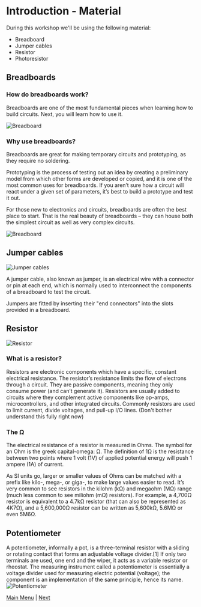 # Introduction - Material

During this workshop we'll be using the following material:

* Breadboard
* Jumper cables
* Resistor
* Photoresistor


## Breadboards

### How do breadboards work? 
Breadboards are one of the most fundamental pieces when learning how to build circuits. Next, you will learn how to use it.

![Breadboard](https://github.com/nuieee/ESP8266-Workshop-Exercises/blob/ws_v2/content/images/Breadboard.jpg)

### Why use breadboards?

Breadboards are great for making temporary circuits and prototyping, as they require no soldering.

Prototyping is the process of testing out an idea by creating a preliminary model from which other forms are developed or copied, and it is one of the most common uses for breadboards. If you aren’t sure how a circuit will react under a given set of parameters, it’s best to build a prototype and test it out.

For those new to electronics and circuits, breadboards are often the best place to start. That is the real beauty of breadboards – they can house both the simplest circuit as well as very complex circuits.

![Breadboard](https://github.com/nuieee/ESP8266-Workshop-Exercises/blob/ws_v2/content/images/Breadboard1.png)

## Jumper cables

![Jumper cables](https://github.com/nuieee/ESP8266-Workshop-Exercises/blob/ws_v2/content/images/JumperCables.jpg)

A jumper cable, also known as jumper, is an electrical wire with a connector or pin at each end, which is normally used to interconnect the components of a breadboard to test the circuit.

Jumpers are fitted by inserting their "end connectors" into the slots provided in a breadboard.

## Resistor

![Resistor](https://github.com/nuieee/ESP8266-Workshop-Exercises/blob/ws_v2/content/images/Resistor.jpg)

### What is a resistor?

Resistors are electronic components which have a specific, constant electrical resistance. The resistor’s resistance limits the flow of electrons through a circuit. They are passive components, meaning they only consume power (and can’t generate it). Resistors are usually added to circuits where they complement active components like op-amps, microcontrollers, and other integrated circuits. Commonly resistors are used to limit current, divide voltages, and pull-up I/O lines. (Don't bother understand this fully right now)

### The Ω

The electrical resistance of a resistor is measured in Ohms. The symbol for an Ohm is the greek capital-omega: Ω. The definition of 1Ω is the resistance between two points where 1 volt (1V) of applied potential energy will push 1 ampere (1A) of current.

As SI units go, larger or smaller values of Ohms can be matched with a prefix like kilo-, mega-, or giga-, to make large values easier to read. It’s very common to see resistors in the kilohm (kΩ) and megaohm (MΩ) range (much less common to see miliohm (mΩ) resistors). For example, a 4,700Ω resistor is equivalent to a 4.7kΩ resistor (that can also be represented as 4K7Ω), and a 5,600,000Ω resistor can be written as 5,600kΩ, 5.6MΩ or even 5M6Ω.

## Potentiometer

A potentiometer, informally a pot, is a three-terminal resistor with a sliding or rotating contact that forms an adjustable voltage divider.[1] If only two terminals are used, one end and the wiper, it acts as a variable resistor or rheostat.
The measuring instrument called a potentiometer is essentially a voltage divider used for measuring electric potential (voltage); the component is an implementation of the same principle, hence its name.
![Potentiometer](https://./images/Potentiometer.png)



[Main Menu](../README.md) | [Next](./helloWorld.md)
